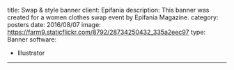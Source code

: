 title: Swap & style banner
client: Epifania
description: This banner was created for a women clothes swap event by Epifania Magazine.
category: posters
date: 2016/08/07
image: https://farm9.staticflickr.com/8792/28734250432_335a2eec97
type: Banner
software:
- Illustrator
---